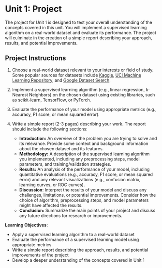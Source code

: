 # Unit 1: Project

The  project for Unit 1 is designed to test your overall understanding of the concepts covered in this unit. You will implement a supervised learning algorithm on a real-world dataset and evaluate its performance. The project will culminate in the creation of a simple report describing your approach, results, and potential improvements.

## Project Instructions

1. Choose a real-world dataset relevant to your interests or field of study. Some popular sources for datasets include [Kaggle](https://www.kaggle.com/datasets), [UCI Machine Learning Repository](https://archive.ics.uci.edu/ml/index.php), and [Google Dataset Search](https://datasetsearch.research.google.com/).

2. Implement a supervised learning algorithm (e.g., linear regression, k-Nearest Neighbors) on the chosen dataset using existing libraries, such as [scikit-learn](https://scikit-learn.org/), [TensorFlow](https://www.tensorflow.org/), or [PyTorch](https://pytorch.org/).

3. Evaluate the performance of your model using appropriate metrics (e.g., accuracy, F1 score, or mean squared error).

4. Write a simple report (2-3 pages) describing your work. The report should include the following sections:
   - **Introduction:** An overview of the problem you are trying to solve and its relevance. Provide some context and background information about the chosen dataset and its features.
   - **Methodology:** A description of the supervised learning algorithm you implemented, including any preprocessing steps, model parameters, and training/validation strategies.
   - **Results:** An analysis of the performance of your model, including quantitative evaluations (e.g., accuracy, F1 score, or mean squared error) and any relevant visualizations (e.g., confusion matrix, learning curves, or ROC curves).
   - **Discussion:** Interpret the results of your model and discuss any challenges, limitations, or potential improvements. Consider how the choice of algorithm, preprocessing steps, and model parameters might have affected the results.
   - **Conclusion:** Summarize the main points of your project and discuss any future directions for research or improvements.

**Learning Objectives:**

- Apply a supervised learning algorithm to a real-world dataset
- Evaluate the performance of a supervised learning model using appropriate metrics
- Write a simple report describing the approach, results, and potential improvements of the project
- Develop a deeper understanding of the concepts covered in Unit 1
